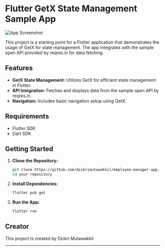 # Flutter GetX State Management Sample App

![App Screenshot](https://drive.google.com/uc?id=your-image-id)

This project is a starting point for a Flutter application that demonstrates the usage of GetX for state management. The app integrates with the sample open API provided by reqres.in for data fetching.

## Features

- **GetX State Management:** Utilizes GetX for efficient state management in Flutter.
- **API Integration:** Fetches and displays data from the sample open API by reqres.in.
- **Navigation:** Includes basic navigation setup using GetX.

## Requirements

- Flutter SDK
- Dart SDK

## Getting Started

1. **Clone the Repository:**

   ```bash
   git clone https://github.com/dzikrimutawakkil/employee-manager-app.git
   cd your-repository
   ```

2. **Install Dependencies:**

   ```bash
   flutter pub get
   ```

3. **Run the App:**

   ```bash
   flutter run
   ```

## Creator

This project is created by Dzikri Mutawakkil

---

